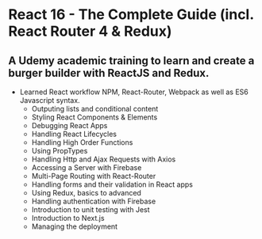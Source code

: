 # React 16 - The Complete Guide (incl. React Router 4 & Redux)

## A Udemy academic training to learn and create a burger builder with ReactJS and Redux.

- Learned React workflow NPM, React-Router, Webpack as well as ES6 Javascript syntax.
  - Outputing lists and conditional content
  - Styling React Components & Elements
  - Debugging React Apps
  - Handling React Lifecycles
  - Handling High Order Functions
  - Using PropTypes
  - Handling Http and Ajax Requests with Axios
  - Accessing a Server with Firebase
  - Multi-Page Routing with React-Router
  - Handling forms and their validation in React apps
  - Using Redux, basics to advanced
  - Handling authentication with Firebase
  - Introduction to unit testing with Jest
  - Introduction to Next.js
  - Managing the deployment
